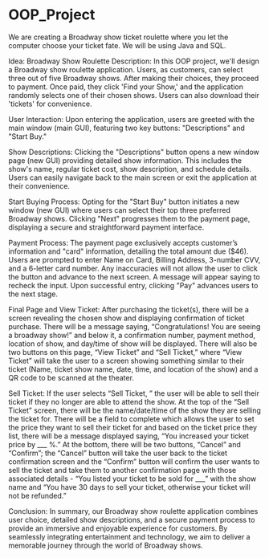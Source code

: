 # OOP_Project
We are creating a Broadway show ticket roulette where you let the computer choose your ticket fate. We will be using Java and SQL. 


Idea: Broadway Show Roulette
Description:
In this OOP project, we'll design a Broadway show roulette application. Users, as customers, can select three out of five Broadway shows. After making their choices, they proceed to payment. Once paid, they click 'Find your Show,' and the application randomly selects one of their chosen shows. Users can also download their 'tickets' for convenience.

User Interaction:
Upon entering the application, users are greeted with the main window (main GUI), featuring two key buttons: "Descriptions" and "Start Buy."

Show Descriptions:
Clicking the "Descriptions" button opens a new window page (new GUI) providing detailed show information. This includes the show's name, regular ticket cost, show description, and schedule details. Users can easily navigate back to the main screen or exit the application at their convenience.

Start Buying Process:
Opting for the "Start Buy" button initiates a new window (new GUI) where users can select their top three preferred Broadway shows. Clicking "Next" progresses them to the payment page, displaying a secure and straightforward payment interface.

Payment Process:
The payment page exclusively accepts customer’s information and "card" information, detailing the total amount due ($46). Users are prompted to enter Name on Card, Billing Address, 3-number CVV, and a 6-letter card number. Any inaccuracies will not allow the user to click the button and advance to the next screen. A message will appear saying to recheck the input. Upon successful entry, clicking "Pay" advances users to the next stage. 

Final Page and View Ticket:
After purchasing the ticket(s), there will be a screen revealing the chosen show and displaying confirmation of ticket purchase. There will be a message saying, “Congratulations! You are seeing a broadway show!” and below it, a confirmation number, payment method, location of show, and day/time of show will be displayed.  There will also be two buttons on this page, “View Ticket” and “Sell Ticket,” where “View Ticket” will take the user to a screen showing something similar to their ticket (Name, ticket show name, date, time, and location of the show) and a QR code to be scanned at the theater. 

Sell Ticket:
If the user selects “Sell Ticket, ” the user will be able to sell their ticket if they no longer are able to attend the show. At the top of the “Sell Ticket” screen, there will be the name/date/time of the show they are selling the ticket for. There will be a field to complete which allows the user to set the price they want to sell their ticket for and based on the ticket price they list, there will be a message displayed saying, “You increased your ticket price by ___ %.” At the bottom, there will be two buttons, “Cancel” and “Confirm”; the “Cancel” button will take the user back to the ticket confirmation screen and the “Confirm” button will confirm the user wants to sell the ticket and take them to another confirmation page with those associated details - “You listed your ticket to be sold for ___” with the show name and “You have 30 days to sell your ticket, otherwise your ticket will not be refunded.” 

Conclusion:
In summary, our Broadway show roulette application combines user choice, detailed show descriptions, and a secure payment process to provide an immersive and enjoyable experience for customers. By seamlessly integrating entertainment and technology, we aim to deliver a memorable journey through the world of Broadway shows.
